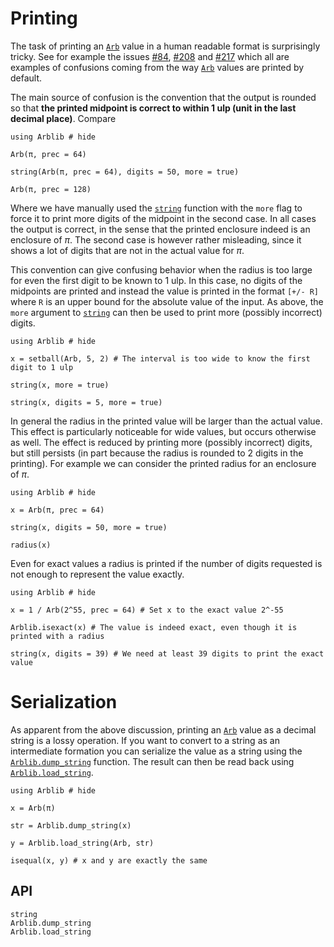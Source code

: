 # Printing
The task of printing an [`Arb`](@ref) value in a human readable format
is surprisingly tricky. See for example the issues
[#84](https://github.com/kalmarek/Arblib.jl/issues/84),
[#208](https://github.com/kalmarek/Arblib.jl/issues/208) and
[#217](https://github.com/kalmarek/Arblib.jl/issues/217) which all are
examples of confusions coming from the way [`Arb`](@ref) values are
printed by default.

The main source of confusion is the convention that the output is
rounded so that **the printed midpoint is correct to within 1 ulp
(unit in the last decimal place)**. Compare

``` @repl
using Arblib # hide

Arb(π, prec = 64)

string(Arb(π, prec = 64), digits = 50, more = true)

Arb(π, prec = 128)
```

Where we have manually used the [`string`](@ref) function with the
`more` flag to force it to print more digits of the midpoint in the
second case. In all cases the output is correct, in the sense that the
printed enclosure indeed is an enclosure of $\pi$. The second case is
however rather misleading, since it shows a lot of digits that are not
in the actual value for $\pi$.

This convention can give confusing behavior when the radius is too
large for even the first digit to be known to 1 ulp. In this case, no
digits of the midpoints are printed and instead the value is printed
in the format `[+/- R]` where `R` is an upper bound for the absolute
value of the input. As above, the `more` argument to [`string`](@ref)
can then be used to print more (possibly incorrect) digits.

``` @repl
using Arblib # hide

x = setball(Arb, 5, 2) # The interval is too wide to know the first digit to 1 ulp

string(x, more = true)

string(x, digits = 5, more = true)
```

In general the radius in the printed value will be larger than the
actual value. This effect is particularly noticeable for wide values,
but occurs otherwise as well. The effect is reduced by printing more
(possibly incorrect) digits, but still persists (in part because the
radius is rounded to 2 digits in the printing). For example we can
consider the printed radius for an enclosure of $\pi$.

``` @repl
using Arblib # hide

x = Arb(π, prec = 64)

string(x, digits = 50, more = true)

radius(x)
```

Even for exact values a radius is printed if the number of digits
requested is not enough to represent the value exactly.

``` @repl
using Arblib # hide

x = 1 / Arb(2^55, prec = 64) # Set x to the exact value 2^-55

Arblib.isexact(x) # The value is indeed exact, even though it is printed with a radius

string(x, digits = 39) # We need at least 39 digits to print the exact value
```

# Serialization
As apparent from the above discussion, printing an [`Arb`](@ref) value
as a decimal string is a lossy operation. If you want to convert to a
string as an intermediate formation you can serialize the value as a
string using the [`Arblib.dump_string`](@ref) function. The result can
then be read back using [`Arblib.load_string`](@ref).

``` @repl
using Arblib # hide

x = Arb(π)

str = Arblib.dump_string(x)

y = Arblib.load_string(Arb, str)

isequal(x, y) # x and y are exactly the same
```

## API

``` @docs
string
Arblib.dump_string
Arblib.load_string
```
